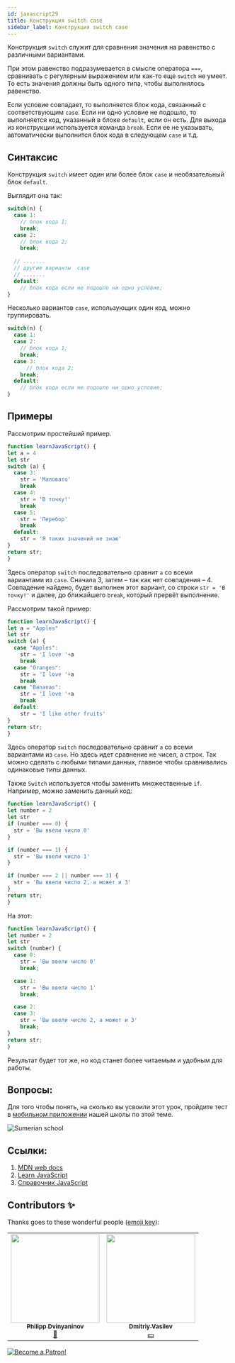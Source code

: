 ```yaml
---
id: javascript29
title: Конструкция switch case
sidebar_label: Конструкция switch case
---
```


Конструкция ``switch`` служит для сравнения значения на равенство с различными вариантами.

При этом равенство подразумевается в смысле оператора ``===``, сравнивать с регулярным выражением или как-то еще ``switch`` не умеет. То есть значения должны быть одного типа, чтобы выполнялось равенство.

Если условие совпадает, то выполняется блок кода, связанный с соответствующим ``case``. Если ни одно условие не подошло, то выполняется код, указанный в блоке ``default``, если он есть. Для выхода из конструкции используется команда ``break``. Если ее не указывать, автоматически выполнится блок кода в следующем ``case`` и т.д.

## Синтаксис

Конструкция ``switch`` имеет один или более блок ``case`` и необязательный блок ``default``.

Выглядит она так:
```jsx
switch(n) {
  case 1:
    // блок кода 1;
    break;
  case 2:
    // блок кода 2;
    break;  
   
  // .......
  // другие варианты  case
  // .......  
  default: 
    // блок кода если не подошло ни одно условие;
}
```

Несколько вариантов ``case``, использующих один код, можно группировать.
```jsx
switch(n) {
  case 1:
  case 2:
    // блок кода 1;
    break;  
  case 3:
      // блок кода 2;
    break; 
  default: 
    // блок кода если не подошло ни одно условие;
}
```

## Примеры

Рассмотрим простейший пример.

```jsx live
function learnJavaScript() {
let a = 4
let str
switch (a) {
  case 3:
    str = 'Маловато'
    break
  case 4:
    str = 'В точку!'
    break
  case 5:
    str = 'Перебор'
    break
  default:
    str = 'Я таких значений не знаю'
}
return str;
}
```

Здесь оператор ``switch`` последовательно сравнит ``a`` со всеми вариантами из ``case``.
Сначала 3, затем – так как нет совпадения – 4. Совпадение найдено, будет выполнен этот вариант, со строки ``str = 'В точку!'`` и далее, до ближайшего ``break``, который прервёт выполнение.


Рассмотрим такой пример:
```jsx live
function learnJavaScript() {
let a = "Apples"
let str
switch (a) {
  case "Apples":
    str = 'I love '+a
    break
  case "Oranges":
    str = 'I love '+a
    break
  case "Bananas":
    str = 'I love '+a
    break
  default:
    str = 'I like other fruits'
}
return str;
}
```
Здесь оператор ``switch`` последовательно сравнит ``a`` со всеми вариантами из ``case``. Но здесь идет сравнение не чисел, а строк. Так можно сделать с любыми типами данных, главное чтобы сравнивались одинаковые типы данных.


Также ``Switch`` используется чтобы заменить множественные ``if``.
Например, можно заменить данный код:
```jsx live
function learnJavaScript() {
let number = 2
let str
if (number === 0) {
  str = 'Вы ввели число 0'
}

if (number === 1) {
  str = 'Вы ввели число 1'
}

if (number === 2 || number === 3) {
  str = 'Вы ввели число 2, а может и 3'
}
return str;
}
```

На этот:

```jsx live
function learnJavaScript() {
let number = 2
let str
switch (number) {
  case 0:
    str = 'Вы ввели число 0'
    break;

  case 1:
    str = 'Вы ввели число 1'
    break;

  case 2:
  case 3:
    str = 'Вы ввели число 2, а может и 3'
    break;
}
return str;
}
```
Результат будет тот же, но код станет более читаемым и удобным для работы.

## Вопросы:

Для того чтобы понять, на сколько вы усвоили этот урок, пройдите тест в [мобильном приложении](http://onelink.to/njhc95) нашей школы по этой теме.

![Sumerian school](/img/app.png)

## Ссылки:
 1. [MDN web docs](https://developer.mozilla.org/ru/docs/Web/JavaScript/Reference/Statements/switch)
 2. [Learn JavaScript](https://learn.javascript.ru/switch)
 3. [Справочник JavaScript](https://javascript.ru/switch)

## Contributors ✨

Thanks goes to these wonderful people ([emoji key](https://allcontributors.org/docs/en/emoji-key)):

<!-- ALL-CONTRIBUTORS-LIST:START - Do not remove or modify this section -->
<!-- prettier-ignore-start -->
<!-- markdownlint-disable -->
<table>
  <tr>
    <td align="center"><a href="https://github.com/FELiX-RN"><img src="https://avatars0.githubusercontent.com/u/72006627?v=4?s=200" width="200px;" alt=""/><br /><sub><b>Philipp Dvinyaninov</b></sub></a><br /><a href="https://github.com/gHashTag/react-native-village/commits?author=FELiX-RN" title="Documentation">📖</a></td>
    <td align="center"><a href="https://fullstackserverless.github.io/"><img src="https://avatars0.githubusercontent.com/u/6774813?v=4?s=200" width="200px;" alt=""/><br /><sub><b>Dmitriy Vasilev</b></sub></a><br /><a href="#financial-gHashTag" title="Financial">💵</a></td>
  </tr>
</table>

<!-- markdownlint-restore -->
<!-- prettier-ignore-end -->

<!-- ALL-CONTRIBUTORS-LIST:END -->
[![Become a Patron!](/img/logo/patreon.png)](https://www.patreon.com/bePatron?u=31769291)
